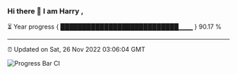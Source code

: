 ### Hi there 👋 I am Harry , 

⏳ Year progress { ███████████████████████████▁▁▁ } 90.17 %

---

⏰ Updated on Sat, 26 Nov 2022 03:06:04 GMT

![Progress Bar CI](https://github.com/duykhang68/duykhang68/workflows/Progress%20Bar%20CI/badge.svg)
